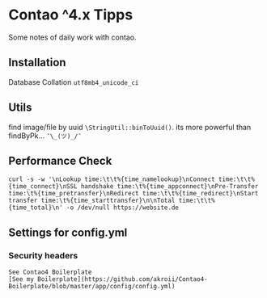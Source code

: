 # Contao ^4.x Tipps
 Some notes of daily work with contao. 


## Installation
Database Collation `utf8mb4_unicode_ci`

## Utils
find image/file by uuid `\StringUtil::binToUuid()`. its more powerful than findByPk... ` ¯\_(ツ)_/¯ `

## Performance Check
```
curl -s -w '\nLookup time:\t\t%{time_namelookup}\nConnect time:\t\t%{time_connect}\nSSL handshake time:\t%{time_appconnect}\nPre-Transfer time:\t%{time_pretransfer}\nRedirect time:\t\t%{time_redirect}\nStart transfer time:\t%{time_starttransfer}\n\nTotal time:\t\t%{time_total}\n' -o /dev/null https://website.de
```

## Settings for config.yml
### Security headers
```
See Contao4 Boilerplate
[See my Boilerplate](https://github.com/akroii/Contao4-Boilerplate/blob/master/app/config/config.yml)
```



